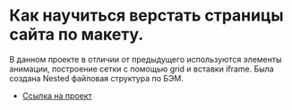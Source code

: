 # Как научиться верстать страницы сайта по макету.
В данном проекте в отличии от предыдущего используются элементы анимации, построение сетки с помощью grid и вставки iframe.
Была создана Nested файловая структура по БЭМ.
* [Ссылка на проект](https://gremwiz1.github.io/how-to-learn/)
